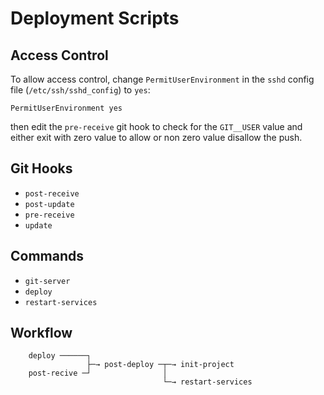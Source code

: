 # Deployment Scripts

## Access Control

To allow access control, change `PermitUserEnvironment` in the `sshd` config
file (`/etc/ssh/sshd_config`) to `yes`:

    PermitUserEnvironment yes

then edit the `pre-receive` git hook to check for the `GIT__USER` value and
either exit with zero value to allow or non zero value disallow the push.

## Git Hooks

- `post-receive`
- `post-update`
- `pre-receive`
- `update`

## Commands

- `git-server`
- `deploy`
- `restart-services`

## Workflow

```
    deploy ──────┐
                 ├─→ post-deploy ─┬─→ init-project
    post-recive ─┘                │
                                  └─→ restart-services
```